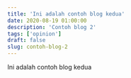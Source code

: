 ```yaml
---
title: 'Ini adalah contoh blog kedua'
date: 2020-08-19 01:00:00
description: 'Contoh blog 2'
tags: ['opinion']
draft: false
slug: contoh-blog-2
---
```


Ini adalah contoh blog kedua
